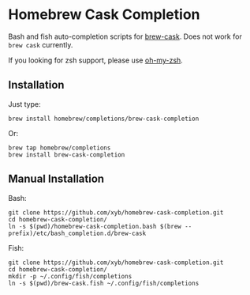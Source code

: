 
# Homebrew Cask Completion

Bash and fish auto-completion scripts for [brew-cask](https://github.com/caskroom/homebrew-cask/). Does not work for `brew cask` currently.

If you looking for zsh support, please use [oh-my-zsh](https://github.com/robbyrussell/oh-my-zsh).

## Installation

Just type:

    brew install homebrew/completions/brew-cask-completion

Or:

    brew tap homebrew/completions
    brew install brew-cask-completion

## Manual Installation

Bash:

    git clone https://github.com/xyb/homebrew-cask-completion.git
    cd homebrew-cask-completion/
    ln -s $(pwd)/homebrew-cask-completion.bash $(brew --prefix)/etc/bash_completion.d/brew-cask

Fish:

    git clone https://github.com/xyb/homebrew-cask-completion.git
    cd homebrew-cask-completion/
    mkdir -p ~/.config/fish/completions
    ln -s $(pwd)/brew-cask.fish ~/.config/fish/completions
